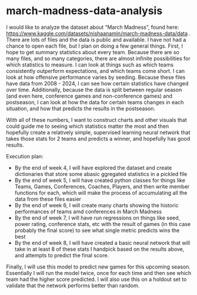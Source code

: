 # march-madness-data-analysis
I would like to analyze the dataset about “March Madness”, found here: https://www.kaggle.com/datasets/nishaanamin/march-madness-data/data . There are lots of files and the data is public and available. I have not had a chance to open each file, but I plan on doing a few general things. First, I hope to get summary statistics about every team. Because there are so many files, and so many categories, there are almost infinite possibilities for which statistics to measure. I can look at things such as which teams consistently outperform expectations, and which teams come short. I can look at how offensive performance varies by seeding. Because these files have data from 2008 - 2024, I can see how certain statistics have changed over time. Additionally, because the data is split between regular season (and even here, conference games and non-conference games) and postseason, I can look at how the data for certain teams changes in each situation, and how that predicts the results in the postseason.

With all of these numbers, I want to construct charts and other visuals that could guide me to seeing which statistics matter the most and then hopefully create a relatively simple, supervised learning neural network that takes those stats for 2 teams and predicts a winner, and hopefully has good results.


Execution plan:
* By the end of week 4, I will have explored the dataset and create dictionaries that store some abasic ggregated statistics in a pickled file
* By the end of week 5, I will have created python classes for things like Teams, Games, Conferences, Coaches, Players, and then write member functions for each, which will make the process of accumulating all the data from these files easier
* By the end of week 6, I will create many charts showing the historic performances of teams amd conferences in March Madness
* By the end of week 7, I will have run regressions on things like seed, power rating, conference stats, etc with the result of games (in this case probably the final score) to see what single metric predicts wins the best
* By the end of week 8, I will have created a basic neural network that will take in at least 8 of these stats I handpick based on the results above, and attempts to predict the final score.

Finally, I will use this model to predict new games for this upcoming season. Essentially I will run the model twice, once for each time and then see which team had the higher score predicted. I will also use this on a holdout set to validate that the network performs better than random.
